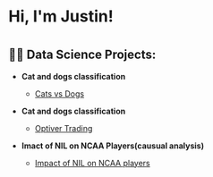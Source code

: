 <h1>Hi, I'm Justin! <h1>

<h2>👨‍💻 Data Science Projects:</h2>

- <b>Cat and dogs classification </b>
  - [Cats vs Dogs](https://github.com/blacckbeard4/CatsnDogs/tree/main)

- <b>Cat and dogs classification </b>
  - [Optiver Trading](https://github.com/blacckbeard4/Optiver_Trading-/tree/main)

- <b>Imact of NIL on NCAA Players(causual analysis) </b>
  - [Impact of NIL on NCAA players](https://github.com/blacckbeard4/NcaaDid)




